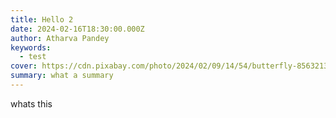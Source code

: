 ```yaml
---
title: Hello 2
date: 2024-02-16T18:30:00.000Z
author: Atharva Pandey
keywords:
  - test
cover: https://cdn.pixabay.com/photo/2024/02/09/14/54/butterfly-8563213_1280.jpg
summary: what a summary
---
```


whats this
